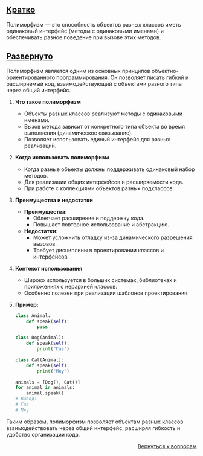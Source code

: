 ## <u>Кратко</u>

Полиморфизм — это способность объектов разных классов иметь одинаковый интерфейс (методы с одинаковыми именами) и
обеспечивать разное поведение при вызове этих методов.

## <u>Развернуто</u>

Полиморфизм является одним из основных принципов объектно-ориентированного программирования. Он позволяет писать гибкий
и расширяемый код, взаимодействующий с объектами разного типа через общий интерфейс.

1. **Что такое полиморфизм**
    - Объекты разных классов реализуют методы с одинаковыми именами.
    - Вызов метода зависит от конкретного типа объекта во время выполнения (динамическое связывание).
    - Позволяет использовать единый интерфейс для разных реализаций.

2. **Когда использовать полиморфизм**
    - Когда разные объекты должны поддерживать одинаковый набор методов.
    - Для реализации общих интерфейсов и расширяемости кода.
    - При работе с коллекциями объектов разных подклассов.

3. **Преимущества и недостатки**
    - **Преимущества:**
        - Облегчает расширение и поддержку кода.
        - Повышает повторное использование и абстракцию.
    - **Недостатки:**
        - Может усложнить отладку из-за динамического разрешения вызовов.
        - Требует дисциплины в проектировании классов и интерфейсов.

4. **Контекст использования**
    - Широко используется в больших системах, библиотеках и приложениях с иерархией классов.
    - Особенно полезен при реализации шаблонов проектирования.

5. **Пример:**
    ```python
    class Animal:
        def speak(self):
            pass

    class Dog(Animal):
        def speak(self):
            print("Гав")

    class Cat(Animal):
        def speak(self):
            print("Мяу")

    animals = [Dog(), Cat()]
    for animal in animals:
        animal.speak()
    # Вывод:
    # Гав
    # Мяу
    ```

Таким образом, полиморфизм позволяет объектам разных классов взаимодействовать через общий интерфейс, расширяя гибкость
и удобство организации кода.

<div align="right">

[Вернуться к вопросам](../Вопросы.md)

</div>
